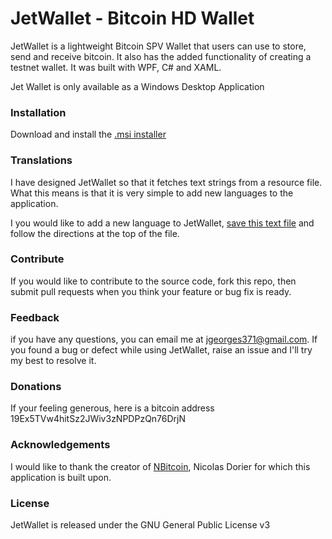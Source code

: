 # JetWallet - Bitcoin HD Wallet
JetWallet is a lightweight Bitcoin SPV Wallet that users can use to store, send and receive bitcoin. It also has the added functionality of creating a testnet wallet. It was built with WPF, C# and XAML.

Jet Wallet is only available as a Windows Desktop Application


### Installation 
Download and install the [.msi installer](http://jetwallet.io/download)

### Translations
I have designed JetWallet so that it fetches text strings from a resource file. What this means is that it is very simple to add new languages to the application.

I you would like to add a new language to JetWallet, [save this text file](https://raw.githubusercontent.com/JetJet13/JetWallet/master/JetWallet%20v1/Resources/TextStrings.txt) and follow the directions at the top of the file.

### Contribute
If you would like to contribute to the source code, fork this repo, then submit pull requests when you think your feature or bug fix is ready.

### Feedback
if you have any questions, you can email me at jgeorges371@gmail.com. If you found a bug or defect while using JetWallet, raise an issue and I'll try my best to resolve it.

### Donations
If your feeling generous, here is a bitcoin address 19Ex5TVw4hitSz2JWiv3zNPDPzQn76DrjN

### Acknowledgements
I would like to thank the creator of [NBitcoin](https://github.com/MetacoSA/NBitcoin), Nicolas Dorier for which this application is built upon.

### License
JetWallet is released under the GNU General Public License v3
